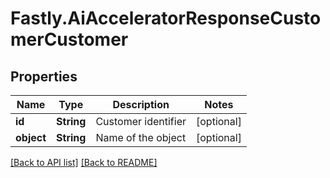 # Fastly.AiAcceleratorResponseCustomerCustomer

## Properties

Name | Type | Description | Notes
------------ | ------------- | ------------- | -------------
**id** | **String** | Customer identifier | [optional] 
**object** | **String** | Name of the object | [optional] 


[[Back to API list]](../../README.md#endpoints) [[Back to README]](../../README.md)

